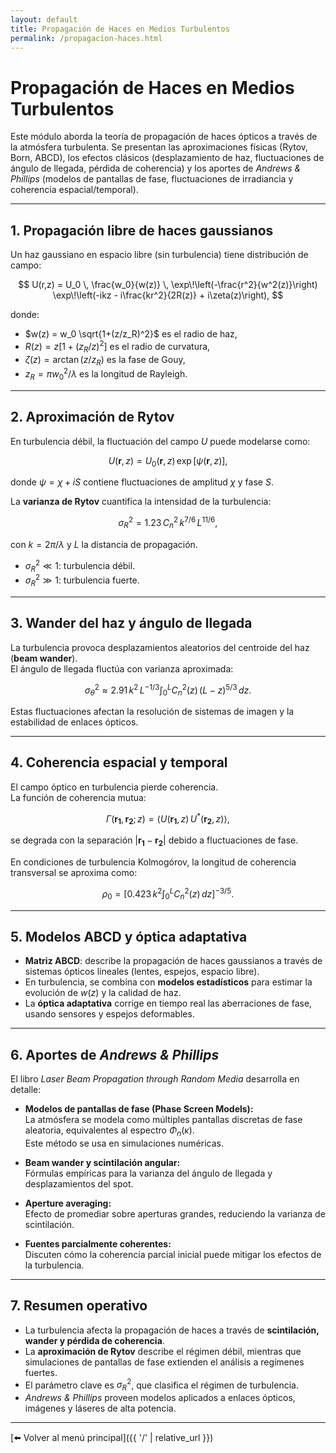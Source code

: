 ```yaml
---
layout: default
title: Propagación de Haces en Medios Turbulentos
permalink: /propagacion-haces.html
---
```


# Propagación de Haces en Medios Turbulentos

Este módulo aborda la teoría de propagación de haces ópticos a través de la atmósfera turbulenta. Se presentan las aproximaciones físicas (Rytov, Born, ABCD), los efectos clásicos (desplazamiento de haz, fluctuaciones de ángulo de llegada, pérdida de coherencia) y los aportes de *Andrews & Phillips* (modelos de pantallas de fase, fluctuaciones de irradiancia y coherencia espacial/temporal).

---

## 1. Propagación libre de haces gaussianos

Un haz gaussiano en espacio libre (sin turbulencia) tiene distribución de campo:

$$
U(r,z) = U_0 \, \frac{w_0}{w(z)} \,
\exp\!\left(-\frac{r^2}{w^2(z)}\right)
\exp\!\left(-ikz - i\frac{kr^2}{2R(z)} + i\zeta(z)\right),
$$

donde:

- $w(z) = w_0 \sqrt{1+(z/z_R)^2}$ es el radio de haz,
- $R(z) = z\left[1+(z_R/z)^2\right]$ es el radio de curvatura,
- $\zeta(z)=\arctan(z/z_R)$ es la fase de Gouy,
- $z_R = \pi w_0^2/\lambda$ es la longitud de Rayleigh.

---

## 2. Aproximación de Rytov

En turbulencia débil, la fluctuación del campo $U$ puede modelarse como:

$$
U(\mathbf{r},z) = U_0(\mathbf{r},z)\,\exp[\psi(\mathbf{r},z)],
$$

donde $\psi = \chi + iS$ contiene fluctuaciones de amplitud $\chi$ y fase $S$.  

La **varianza de Rytov** cuantifica la intensidad de la turbulencia:

$$
\sigma_R^2 = 1.23 \, C_n^2 \, k^{7/6} \, L^{11/6},
$$

con $k=2\pi/\lambda$ y $L$ la distancia de propagación.

- $\sigma_R^2 \ll 1$: turbulencia débil.  
- $\sigma_R^2 \gg 1$: turbulencia fuerte.

---

## 3. Wander del haz y ángulo de llegada

La turbulencia provoca desplazamientos aleatorios del centroide del haz (**beam wander**).  
El ángulo de llegada fluctúa con varianza aproximada:

$$
\sigma_\theta^2 \approx 2.91\,k^2 \, L^{-1/3} \int_0^L C_n^2(z) \, (L-z)^{5/3}\, dz.
$$

Estas fluctuaciones afectan la resolución de sistemas de imagen y la estabilidad de enlaces ópticos.

---

## 4. Coherencia espacial y temporal

El campo óptico en turbulencia pierde coherencia.  
La función de coherencia mutua:

$$
\Gamma(\mathbf{r_1},\mathbf{r_2};z) =
\langle U(\mathbf{r_1},z)\,U^*(\mathbf{r_2},z)\rangle,
$$

se degrada con la separación $|\mathbf{r_1}-\mathbf{r_2}|$ debido a fluctuaciones de fase.  

En condiciones de turbulencia Kolmogórov, la longitud de coherencia transversal se aproxima como:

$$
\rho_0 = \left[ 0.423 \, k^2 \int_0^L C_n^2(z)\, dz \right]^{-3/5}.
$$

---

## 5. Modelos ABCD y óptica adaptativa

- **Matriz ABCD**: describe la propagación de haces gaussianos a través de sistemas ópticos lineales (lentes, espejos, espacio libre).  
- En turbulencia, se combina con **modelos estadísticos** para estimar la evolución de $w(z)$ y la calidad de haz.  
- La **óptica adaptativa** corrige en tiempo real las aberraciones de fase, usando sensores y espejos deformables.

---

## 6. Aportes de *Andrews & Phillips*

El libro *Laser Beam Propagation through Random Media* desarrolla en detalle:

- **Modelos de pantallas de fase (Phase Screen Models):**  
  La atmósfera se modela como múltiples pantallas discretas de fase aleatoria, equivalentes al espectro $\Phi_n(\kappa)$.  
  Este método se usa en simulaciones numéricas.

- **Beam wander y scintilación angular:**  
  Fórmulas empíricas para la varianza del ángulo de llegada y desplazamientos del spot.

- **Aperture averaging:**  
  Efecto de promediar sobre aperturas grandes, reduciendo la varianza de scintilación.

- **Fuentes parcialmente coherentes:**  
  Discuten cómo la coherencia parcial inicial puede mitigar los efectos de la turbulencia.

---

## 7. Resumen operativo

- La turbulencia afecta la propagación de haces a través de **scintilación, wander y pérdida de coherencia**.  
- La **aproximación de Rytov** describe el régimen débil, mientras que simulaciones de pantallas de fase extienden el análisis a regímenes fuertes.  
- El parámetro clave es $\sigma_R^2$, que clasifica el régimen de turbulencia.  
- *Andrews & Phillips* proveen modelos aplicados a enlaces ópticos, imágenes y láseres de alta potencia.

---

[⬅️ Volver al menú principal]({{ '/' | relative_url }})
